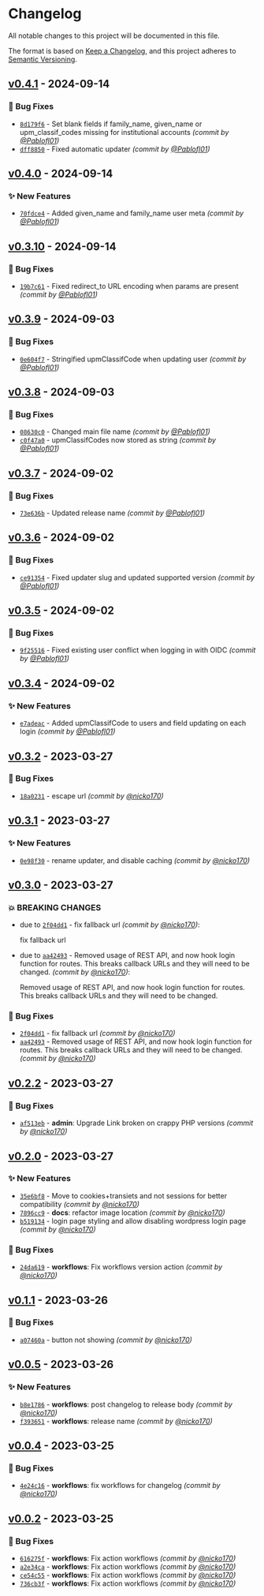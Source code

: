 # Changelog
All notable changes to this project will be documented in this file.

The format is based on [Keep a Changelog](https://keepachangelog.com/en/1.0.0/),
and this project adheres to [Semantic Versioning](https://semver.org/spec/v2.0.0.html).

## [v0.4.1] - 2024-09-14
### :bug: Bug Fixes
- [`8d179f6`](https://github.com/DAT-ETSIT/wp-openid-siu-upm/commit/8d179f6ff01225c97671d6f840cc71d010ca3e17) - Set blank fields if family_name, given_name or upm_classif_codes missing for institutional accounts *(commit by [@Pablofl01](https://github.com/Pablofl01))*
- [`dff8850`](https://github.com/DAT-ETSIT/wp-openid-siu-upm/commit/dff88500546d96b275a89442fbbe409afe87caa8) - Fixed automatic updater *(commit by [@Pablofl01](https://github.com/Pablofl01))*


## [v0.4.0] - 2024-09-14
### :sparkles: New Features
- [`70fdce4`](https://github.com/DAT-ETSIT/wp-openid-siu-upm/commit/70fdce4fd333539f86b72ce9535ae354cbf5fbb3) - Added given_name and family_name user meta *(commit by [@Pablofl01](https://github.com/Pablofl01))*


## [v0.3.10] - 2024-09-14
### :bug: Bug Fixes
- [`19b7c61`](https://github.com/DAT-ETSIT/wp-openid-siu-upm/commit/19b7c6104b46d4f93fa3a265f66f1d98c802d26d) - Fixed redirect_to URL encoding when params are present *(commit by [@Pablofl01](https://github.com/Pablofl01))*


## [v0.3.9] - 2024-09-03
### :bug: Bug Fixes
- [`0e604f7`](https://github.com/DAT-ETSIT/wp-openid-siu-upm/commit/0e604f700cd5b2f88a11b09efbf73ff94b5495a9) - Stringified upmClassifCode when updating user *(commit by [@Pablofl01](https://github.com/Pablofl01))*


## [v0.3.8] - 2024-09-03
### :bug: Bug Fixes
- [`08630c0`](https://github.com/DAT-ETSIT/wp-openid-siu-upm/commit/08630c0613345e8064f0dce5ca7a037684dc8ca2) - Changed main file name *(commit by [@Pablofl01](https://github.com/Pablofl01))*
- [`c0f47a0`](https://github.com/DAT-ETSIT/wp-openid-siu-upm/commit/c0f47a0db58b637ef08d0284e1a8cc8b0362232e) - upmClassifCodes now stored as string *(commit by [@Pablofl01](https://github.com/Pablofl01))*


## [v0.3.7] - 2024-09-02
### :bug: Bug Fixes
- [`73e636b`](https://github.com/DAT-ETSIT/wp-openid-siu-upm/commit/73e636b18e7022ba1b06b3ef6707ce481ca3b61f) - Updated release name *(commit by [@Pablofl01](https://github.com/Pablofl01))*


## [v0.3.6] - 2024-09-02
### :bug: Bug Fixes
- [`ce91354`](https://github.com/DAT-ETSIT/wp-openid-siu-upm/commit/ce9135419dd47fce9e288a58a17f6a1289cc387d) - Fixed updater slug and updated supported version *(commit by [@Pablofl01](https://github.com/Pablofl01))*


## [v0.3.5] - 2024-09-02
### :bug: Bug Fixes
- [`9f25516`](https://github.com/DAT-ETSIT/wp-openid-siu-upm/commit/9f25516d017cece8a6eebb2dd48f27479d97ecae) - Fixed existing user conflict when logging in with OIDC *(commit by [@Pablofl01](https://github.com/Pablofl01))*


## [v0.3.4] - 2024-09-02
### :sparkles: New Features
- [`e7adeac`](https://github.com/DAT-ETSIT/wp-openid-siu-upm/commit/e7adeac130ad2a6dc7287909fe628c0aa899fc86) - Added upmClassifCode to users and field updating on each login *(commit by [@Pablofl01](https://github.com/Pablofl01))*


## [v0.3.2] - 2023-03-27
### :bug: Bug Fixes
- [`18a0231`](https://github.com/nicko170/wp-openid/commit/18a0231bc7ac67c3498d66bc585c01704301d470) - escape url *(commit by [@nicko170](https://github.com/nicko170))*


## [v0.3.1] - 2023-03-27
### :sparkles: New Features
- [`0e98f30`](https://github.com/nicko170/wp-openid/commit/0e98f3079b31037e0ce9898c0c99a701ef0e0f0b) - rename updater, and disable caching *(commit by [@nicko170](https://github.com/nicko170))*


## [v0.3.0] - 2023-03-27
### :boom: BREAKING CHANGES
- due to [`2f04dd1`](https://github.com/nicko170/wp-openid/commit/2f04dd1deaacd479961a45427827857a5991a8a4) - fix fallback url *(commit by [@nicko170](https://github.com/nicko170))*:

  fix fallback url

- due to [`aa42493`](https://github.com/nicko170/wp-openid/commit/aa4249373b4f1c01fc696beb89ee3a778d3d4e3f) - Removed usage of REST API, and now hook login function for routes. This breaks callback URLs and they will need to be changed. *(commit by [@nicko170](https://github.com/nicko170))*:

  Removed usage of REST API, and now hook login function for routes. This breaks callback URLs and they will need to be changed.


### :bug: Bug Fixes
- [`2f04dd1`](https://github.com/nicko170/wp-openid/commit/2f04dd1deaacd479961a45427827857a5991a8a4) - fix fallback url *(commit by [@nicko170](https://github.com/nicko170))*
- [`aa42493`](https://github.com/nicko170/wp-openid/commit/aa4249373b4f1c01fc696beb89ee3a778d3d4e3f) - Removed usage of REST API, and now hook login function for routes. This breaks callback URLs and they will need to be changed. *(commit by [@nicko170](https://github.com/nicko170))*


## [v0.2.2] - 2023-03-27
### :bug: Bug Fixes
- [`af513eb`](https://github.com/nicko170/wp-openid/commit/af513ebc61641101f753161534043f0a7785235b) - **admin**: Upgrade Link broken on crappy PHP versions *(commit by [@nicko170](https://github.com/nicko170))*


## [v0.2.0] - 2023-03-27
### :sparkles: New Features
- [`35e6bf8`](https://github.com/nicko170/wp-openid/commit/35e6bf86c6f2c2aee455e91678de2c19074b1b06) - Move to cookies+transiets and not sessions for better compatibility *(commit by [@nicko170](https://github.com/nicko170))*
- [`7896cc9`](https://github.com/nicko170/wp-openid/commit/7896cc9ff221f962a941a6ac98b566a92ab1c835) - **docs**: refactor image location *(commit by [@nicko170](https://github.com/nicko170))*
- [`b519134`](https://github.com/nicko170/wp-openid/commit/b5191347a861aa315cd7cc6ef897f6be2bf7e0dc) - login page styling and allow disabling wordpress login page *(commit by [@nicko170](https://github.com/nicko170))*

### :bug: Bug Fixes
- [`24da619`](https://github.com/nicko170/wp-openid/commit/24da619d9df4e3c81809bb7da35f1ad544c2be77) - **workflows**: Fix workflows version action *(commit by [@nicko170](https://github.com/nicko170))*


## [v0.1.1] - 2023-03-26
### :bug: Bug Fixes
- [`a07460a`](https://github.com/nicko170/wp-openid/commit/a07460afa45740f1ad4a26202868174eb0e2eb96) - button not showing *(commit by [@nicko170](https://github.com/nicko170))*


## [v0.0.5] - 2023-03-26
### :sparkles: New Features
- [`b8e1786`](https://github.com/nicko170/wp-openid/commit/b8e1786a4b7dab6cc078aa85627cc33c26afd951) - **workflows**: post changelog to release body *(commit by [@nicko170](https://github.com/nicko170))*
- [`f393651`](https://github.com/nicko170/wp-openid/commit/f393651f216f7b35de6c662bf83c38a32bdef8f7) - **workflows**: release name *(commit by [@nicko170](https://github.com/nicko170))*


## [v0.0.4] - 2023-03-25
### :bug: Bug Fixes
- [`4e24c16`](https://github.com/nicko170/wp-openid/commit/4e24c161a0d6e5f626f71469d7a62c31707fb0ae) - **workflows**: fix workflows for changelog *(commit by [@nicko170](https://github.com/nicko170))*


## [v0.0.2] - 2023-03-25
### :bug: Bug Fixes
- [`616275f`](https://github.com/nicko170/wp-openid/commit/616275f55c8c28e5c3ead718a8702a2f73b10cc8) - **workflows**: Fix action workflows *(commit by [@nicko170](https://github.com/nicko170))*
- [`a2e34ca`](https://github.com/nicko170/wp-openid/commit/a2e34ca9976268fa3d9bd6a6acf53d96de3db265) - **workflows**: Fix action workflows *(commit by [@nicko170](https://github.com/nicko170))*
- [`ce54c55`](https://github.com/nicko170/wp-openid/commit/ce54c55e3e574729bbba900c5d82504eefbfb3ee) - **workflows**: Fix action workflows *(commit by [@nicko170](https://github.com/nicko170))*
- [`736cb3f`](https://github.com/nicko170/wp-openid/commit/736cb3ff6334350eb5fb3518439b4bd88c3eb149) - **workflows**: Fix action workflows *(commit by [@nicko170](https://github.com/nicko170))*


[v0.0.2]: https://github.com/nicko170/wp-openid/compare/v0.0.1...v0.0.2
[v0.0.4]: https://github.com/nicko170/wp-openid/compare/v0.0.3...v0.0.4
[v0.0.5]: https://github.com/nicko170/wp-openid/compare/v0.0.4...v0.0.5
[v0.1.1]: https://github.com/nicko170/wp-openid/compare/v0.1.0...v0.1.1
[v0.2.0]: https://github.com/nicko170/wp-openid/compare/v0.1.1...v0.2.0
[v0.2.2]: https://github.com/nicko170/wp-openid/compare/v0.2.1...v0.2.2
[v0.3.0]: https://github.com/nicko170/wp-openid/compare/v0.2.3...v0.3.0
[v0.3.1]: https://github.com/nicko170/wp-openid/compare/v0.3.0...v0.3.1
[v0.3.2]: https://github.com/nicko170/wp-openid/compare/v0.3.1...v0.3.2
[v0.3.4]: https://github.com/DAT-ETSIT/wp-siu-upm/compare/v0.3.3...v0.3.4
[v0.3.5]: https://github.com/DAT-ETSIT/wp-siu-upm/compare/v0.3.4...v0.3.5
[v0.3.6]: https://github.com/DAT-ETSIT/wp-siu-upm/compare/v0.3.5...v0.3.6
[v0.3.7]: https://github.com/DAT-ETSIT/wp-openid-siu-upm/compare/v0.3.6...v0.3.7
[v0.3.8]: https://github.com/DAT-ETSIT/wp-openid-siu-upm/compare/v0.3.7...v0.3.8
[v0.3.9]: https://github.com/DAT-ETSIT/wp-openid-siu-upm/compare/v0.3.8...v0.3.9
[v0.3.10]: https://github.com/DAT-ETSIT/wp-openid-siu-upm/compare/v0.3.9...v0.3.10
[v0.4.0]: https://github.com/DAT-ETSIT/wp-openid-siu-upm/compare/v0.3.10...v0.4.0
[v0.4.1]: https://github.com/DAT-ETSIT/wp-openid-siu-upm/compare/v0.4.0...v0.4.1
